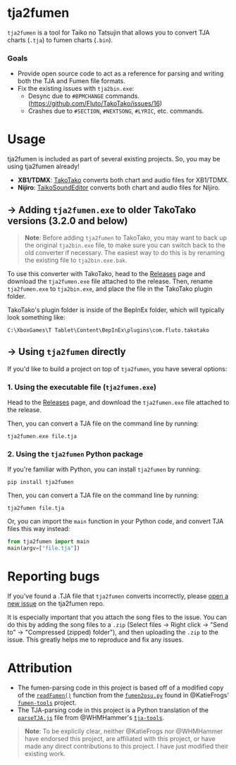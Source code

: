 # tja2fumen

`tja2fumen` is a tool for Taiko no Tatsujin that allows you to convert TJA charts (`.tja`) to fumen charts (`.bin`).

### Goals

- Provide open source code to act as a reference for parsing and writing both the TJA and Fumen file formats.
- Fix the existing issues with `tja2bin.exe`:
  - Desync due to `#BPMCHANGE` commands. (https://github.com/Fluto/TakoTako/issues/16)
  - Crashes due to `#SECTION`, `#NEXTSONG`, `#LYRIC`, etc. commands.

# Usage

tja2fumen is included as part of several existing projects. So, you may be using tja2fumen already!

- **XB1/TDMX**: [TakoTako](https://github.com/fluto/takotako) converts both chart and audio files for XB1/TDMX.
- **Nijiro**: [TaikoSoundEditor](https://github.com/NotImplementedLife/TaikoSoundEditor) converts both chart and audio files for NIjiro.

## → Adding `tja2fumen.exe` to older TakoTako versions (3.2.0 and below)

> **Note**: Before adding `tja2fumen` to TakoTako, you may want to back up the original `tja2bin.exe` file, to make sure you can switch back to the old converter if necessary. The easiest way to do this is by renaming the existing file to `tja2bin.exe.bak`.

To use this converter with TakoTako, head to the [Releases](https://github.com/vivaria/tja2fumen/releases) page and download the `tja2fumen.exe` file attached to the release. Then, rename `tja2fumen.exe` to `tja2bin.exe`, and place the file in the TakoTako plugin folder.

TakoTako's plugin folder is inside of the BepInEx folder, which will typically look something like:

```
C:\XboxGames\T Tablet\Content\BepInEx\plugins\com.fluto.takotako
```

## → Using `tja2fumen` directly

If you'd like to build a project on top of `tja2fumen`, you have several options:

### 1. Using the executable file (`tja2fumen.exe`)

Head to the [Releases](https://github.com/vivaria/tja2fumen/releases) page, and download the `tja2fumen.exe` file attached to the release.

Then, you can convert a TJA file on the command line by running:

```
tja2fumen.exe file.tja
```

### 2. Using the `tja2fumen` Python package

If you're familiar with Python, you can install `tja2fumen` by running:

```
pip install tja2fumen
```

Then, you can convert a TJA file on the command line by running:

```
tja2fumen file.tja
```

Or, you can import the `main` function in your Python code, and convert TJA files this way instead:

```python
from tja2fumen import main
main(argv=["file.tja"])
```

# Reporting bugs

If you've found a .TJA file that `tja2fumen` converts incorrectly, please [open a new issue](https://github.com/vivaria/tja2fumen/issues/new) on the tja2fumen repo. 

It is especially important that you attach the song files to the issue. You can do this by adding the song files to a `.zip` (Select files -> Right click -> "Send to" -> "Compressed (zipped) folder"), and then uploading the `.zip` to the issue. This greatly helps me to reproduce and fix any issues.

# Attribution

- The fumen-parsing code in this project is based off of a modified copy of the [`readFumen()`](https://github.com/KatieFrogs/fumen-tools/blob/6ff3a2f7f53687f3dd49c5c57fcfc5ccbe3e5a10/fumen2osu/fumen2osu.py#L7-L152) function from the [`fumen2osu.py`](https://github.com/KatieFrogs/fumen-tools/blob/main/fumen2osu/fumen2osu.py) found in @KatieFrogs' [`fumen-tools`](https://github.com/KatieFrogs/fumen-tools) project.
- The TJA-parsing code in this project is a Python translation of the [`parseTJA.js`](https://github.com/WHMHammer/tja-tools/blob/master/src/js/parseTJA.js) file from @WHMHammer's [`tja-tools`](https://github.com/WHMHammer/tja-tools).

> **Note**: To be explicily clear, neither @KatieFrogs nor @WHMHammer have endorsed this project, are affiliated with this project, or have made any direct contributions to this project. I have just modified their existing work.
